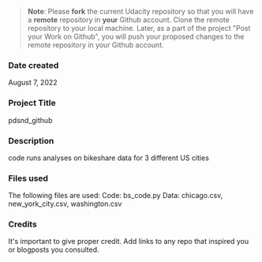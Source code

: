 >**Note**: Please **fork** the current Udacity repository so that you will have a **remote** repository in **your** Github account. Clone the remote repository to your local machine. Later, as a part of the project "Post your Work on Github", you will push your proposed changes to the remote repository in your Github account.

### Date created
August 7, 2022

### Project Title
pdsnd_github

### Description
code runs analyses on bikeshare data for 3 different US cities

### Files used
The following files are used:
  Code: bs_code.py
  Data: chicago.csv, new_york_city.csv, washington.csv

### Credits
It's important to give proper credit. Add links to any repo that inspired you or blogposts you consulted.


